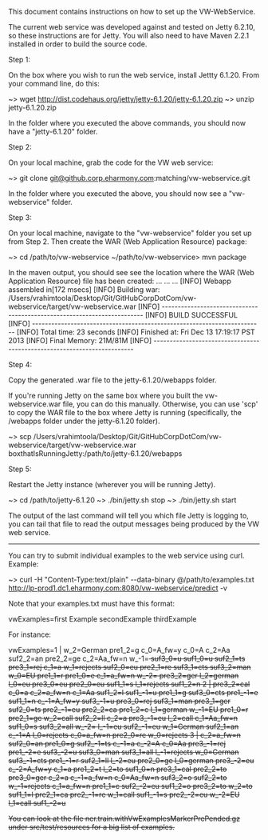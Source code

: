 This document contains instructions on how to set up the VW-WebService. 

The current web service was developed against and tested on Jetty 6.2.10, so these instructions are for Jetty. You will also need to have Maven 2.2.1 installed in order to build the source code.

Step 1:

On the box where you wish to run the web service, install Jettty 6.1.20. From your command line, do this:

~> wget http://dist.codehaus.org/jetty/jetty-6.1.20/jetty-6.1.20.zip
~> unzip jetty-6.1.20.zip

In the folder where you executed the above commands, you should now have a "jetty-6.1.20" folder.

Step 2:

On your local machine, grab the code for the VW web service:

~> git clone git@github.corp.eharmony.com:matching/vw-webservice.git

In the folder where you executed the above, you should now see a "vw-webservice" folder.

Step 3:

On your local machine, navigate to the "vw-webservice" folder you set up from Step 2. Then create the WAR (Web Application Resource) package:

~> cd /path/to/vw-webservice
~/path/to/vw-webservice> mvn package

In the maven output, you should see see the location where the WAR (Web Application Resource) file has been created:
…
…
…
[INFO] Webapp assembled in[172 msecs]
[INFO] Building war: /Users/vrahimtoola/Desktop/Git/GitHubCorpDotCom/vw-webservice/target/vw-webservice.war
[INFO] ------------------------------------------------------------------------
[INFO] BUILD SUCCESSFUL
[INFO] ------------------------------------------------------------------------
[INFO] Total time: 23 seconds
[INFO] Finished at: Fri Dec 13 17:19:17 PST 2013
[INFO] Final Memory: 21M/81M
[INFO] ------------------------------------------------------------------------

Step 4:

Copy the generated .war file to the jetty-6.1.20/webapps folder.

If you're running Jetty on the same box where you built the vw-webservice.war file, you can do this manually. Otherwise, you can use 'scp' to copy the WAR file
to the box where Jetty is running (specifically, the /webapps folder under the jetty-6.1.20 folder).

~> scp /Users/vrahimtoola/Desktop/Git/GitHubCorpDotCom/vw-webservice/target/vw-webservice.war  boxthatIsRunningJetty:/path/to/jetty-6.1.20/webapps

Step 5:

Restart the Jetty instance (wherever you will be running Jetty).

~> cd /path/to/jetty-6.1.20
~> ./bin/jetty.sh stop
~> ./bin/jetty.sh start

The output of the last command will tell you which file Jetty is logging to, you can tail that file to read the output messages being produced by the VW web service.

--------------

You can try to submit individual examples to the web service using curl. Example:

~> curl -H "Content-Type:text/plain" --data-binary @/path/to/examples.txt http://lp-prod1.dc1.eharmony.com:8080/vw-webservice/predict -v

Note that your examples.txt must have this format:

vwExamples=first Example
secondExample
thirdExample

For instance:

vwExamples=1 | w_2=German pre1_2=g c_0=A_fw=y c_0=A c_2=Aa suf2_2=an pre2_2=ge c_2=Aa_fw=n w_-1=<s> suf3_0=u suf1_0=u suf2_1=ts pre3_1=rej c_1=a w_1=rejects suf2_0=eu pre2_1=re suf3_1=cts suf3_2=man w_0=EU pre1_1=r pre1_0=e c_1=a_fw=n w_-2=<s> pre3_2=ger l_2=german l_0=eu pre3_0=eu pre2_0=eu suf1_1=s l_1=rejects suf1_2=n
2 | pre3_2=cal c_0=a c_2=a_fw=n c_1=Aa suf1_2=l suf1_-1=u pre1_1=g suf3_0=cts pre1_-1=e suf1_1=n c_-1=A_fw=y suf3_-1=u pre3_0=rej suf3_1=man pre3_1=ger suf2_0=ts pre2_-1=eu pre2_2=ca pre1_2=c l_1=german w_-1=EU pre1_0=r pre2_1=ge w_2=call suf2_2=ll c_2=a pre3_-1=eu l_2=call c_1=Aa_fw=n suf1_0=s suf3_2=all w_-2=<s> l_-1=eu suf2_-1=eu w_1=German suf2_1=an c_-1=A l_0=rejects c_0=a_fw=n pre2_0=re w_0=rejects
3 | c_2=a_fw=n suf2_0=an pre1_0=g suf2_-1=ts c_-1=a c_-2=A c_0=Aa pre3_-1=rej pre1_-2=e suf3_-2=u suf3_0=man suf3_1=all l_-1=rejects w_0=German suf3_-1=cts pre1_-1=r suf2_1=ll l_-2=eu pre2_0=ge l_0=german pre3_-2=eu c_-2=A_fw=y c_1=a pre1_2=t l_2=to suf1_0=n pre3_1=cal pre2_2=to pre3_0=ger c_2=a c_-1=a_fw=n c_0=Aa_fw=n suf3_2=o suf2_2=to w_-1=rejects c_1=a_fw=n pre1_1=c suf2_-2=eu suf1_2=o pre3_2=to w_2=to suf1_1=l pre2_1=ca pre2_-1=re w_1=call suf1_-1=s pre2_-2=eu w_-2=EU l_1=call suf1_-2=u

You can look at the file ner.train.withVwExamplesMarkerPrePended.gz under src/test/resources for a big list of examples.





